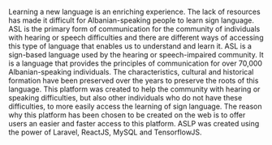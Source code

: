 Learning a new language is an enriching experience. The lack of resources has made it difficult for Albanian-speaking people to learn sign language. 
ASL is the primary form of communication for the community of individuals with hearing or speech difficulties and there are different ways of accessing this type of language that enables us to understand and learn it. 
ASL is a sign-based language used by the hearing or speech-impaired community. 
It is a language that provides the principles of communication for over 70,000 Albanian-speaking individuals. 
The characteristics, cultural and historical formation have been preserved over the years to preserve the roots of this language. 
This platform was created to help the community with hearing or speaking difficulties, but also other individuals who do not have these difficulties, to more easily access the learning of sign language. 
The reason why this platform has been chosen to be created on the web is to offer users an easier and faster access to this platform.
ASLP was created using the power of Laravel, ReactJS, MySQL and TensorflowJS.

